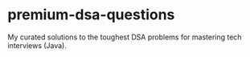 # premium-dsa-questions
My curated solutions to the toughest DSA problems for mastering tech interviews (Java).
